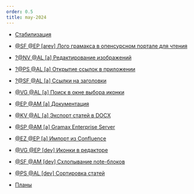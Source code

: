 ```yaml
---
order: 0.5
title: may-2024
---
```


-  [Стабилизация](./../../may-2024/stabilizaciya/_index)

-  [@SF @EP \[arev\] Лого грамакса в опенсурсном портале для чтения](./../../may-2024/logo-gramaxa-v-opensursnom-portale-dlya-chteniya)

-  [?@NV @AL \[a\] Редактирование изображений](./../../may-2024/edit-image)

-  [?@PS @AL \[a\] Открытие ссылок в приложении](./../../may-2024/app-protocol)

-  [?@SF @AL \[a\] Ссылки на заголовки](./../../may-2024/ep-arev-ssylki-na-zagolovki)

-  [@VG @AL \[a\] Поиск в окне выбора иконки](./../../may-2024/vg-ep-a-poisk-v-okne-vybora-ikonki)

-  [@EP @AM \[a\] Документация](./../../may-2024/ep-a-dokumentaciya/_index)

-  [@KV @AL \[a\] Экспорт статей в DOCX](./../../may-2024/article-export/_index)

-  [@SP @AM \[a\] Gramax Enterprise Server](./../../may-2024/enterprise-server/_index)

-  [@EZ @EP \[a\] Импорт из Confluence](./../../may-2024/counflunce/_index)

-  [@VG @EP \[dev\] Иконки в редакторе](./../../may-2024/dev-komponent-icon-picker)

-  [@SF @AM \[dev\] Схлопывание note-блоков](./../../may-2024/cut-note)

-  [@PS @AL \[dev\] Сортировка статей](./../../may-2024/article-order)

-  [Планы](./../../may-2024/plany)